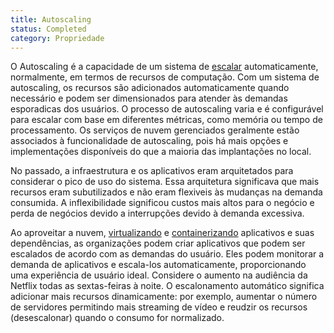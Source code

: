 ```yaml
---
title: Autoscaling
status: Completed
category: Propriedade
---
```


O Autoscaling é a capacidade de um sistema de [escalar](/escalabilidade/) automaticamente, normalmente, em termos de recursos de computação. Com um sistema de autoscaling, os recursos são adicionados automaticamente quando necessário e podem ser dimensionados para atender às demandas esporadicas dos usuários. O processo de autoscaling varia e é configurável para escalar com base em diferentes métricas, como memória ou tempo de processamento. Os serviços de nuvem gerenciados geralmente estão associados à funcionalidade de autoscaling, pois há mais opções e implementações disponíveis do que a maioria das implantações no local.

No passado, a infraestrutura e os aplicativos eram arquitetados para considerar o pico de uso do sistema. Essa arquitetura significava que mais recursos eram subutilizados e não eram flexiveis às mudanças na demanda consumida. A inflexibilidade significou custos mais altos para o negócio e perda de negócios devido a interrupções devido à demanda excessiva.

Ao aproveitar a nuvem, [virtualizando](/virtualização/) e [containerizando](/containerização/) aplicativos e suas dependências, as organizações podem criar aplicativos que podem ser escalados de acordo com as demandas do usuário. Eles podem monitorar a demanda de aplicativos e escala-los automaticamente, proporcionando uma experiência de usuário ideal. Considere o aumento na audiência da Netflix todas as sextas-feiras à noite. O escalonamento automático significa adicionar mais recursos dinamicamente: por exemplo, aumentar o número de servidores permitindo mais streaming de vídeo e reudzir os recursos (desescalonar) quando o consumo for normalizado.

